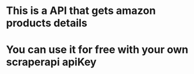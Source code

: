 # This is a API that gets amazon products details 
# You can use it for free with your own scraperapi apiKey